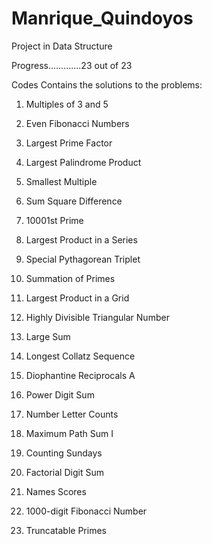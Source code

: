 Manrique_Quindoyos
================================================

Project in Data Structure

Progress.............23 out of 23

Codes Contains the solutions to the problems:

1. Multiples of 3 and 5

2. Even Fibonacci Numbers

3. Largest Prime Factor

4. Largest Palindrome Product

5. Smallest Multiple

6. Sum Square Difference

7. 10001st Prime

8. Largest Product in a Series

9. Special Pythagorean Triplet

10. Summation of Primes

11. Largest Product in a Grid

12. Highly Divisible Triangular Number

13. Large Sum

14. Longest Collatz Sequence

15. Diophantine Reciprocals A

16. Power Digit Sum

17. Number Letter Counts

18. Maximum Path Sum I 

19. Counting Sundays

20. Factorial Digit Sum

21. Names Scores

22. 1000-digit Fibonacci Number

23. Truncatable Primes 
